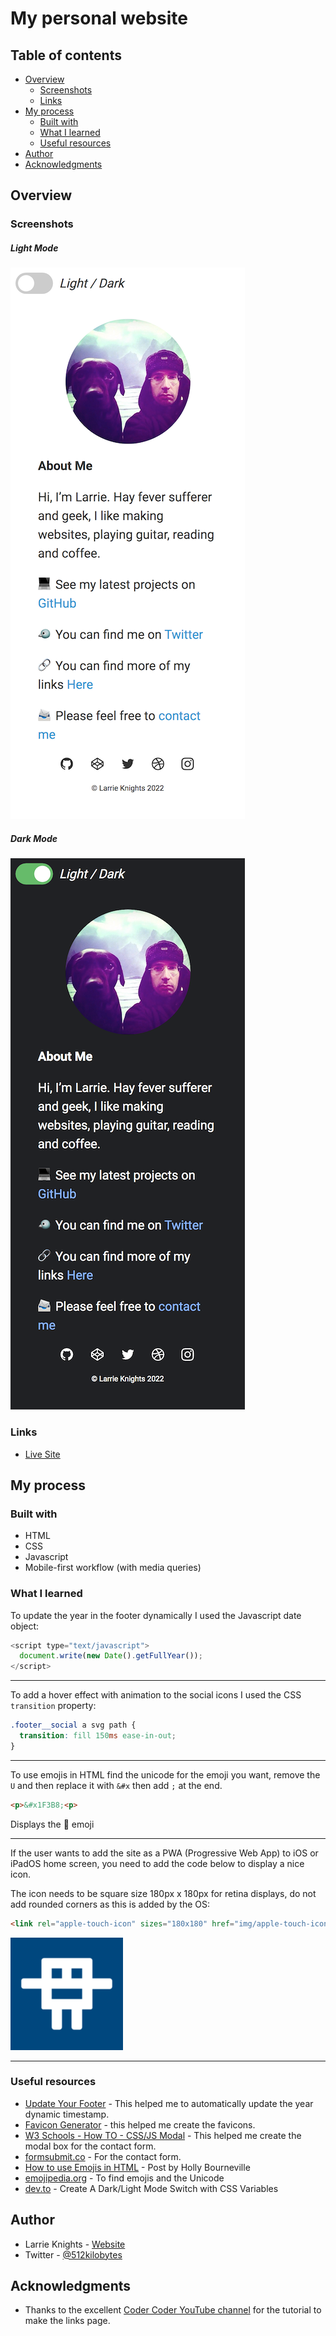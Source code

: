 # My personal website

## Table of contents

- [Overview](#overview)
  - [Screenshots](#screenshots)
  - [Links](#links)
- [My process](#my-process)
  - [Built with](#built-with)
  - [What I learned](#what-i-learned)
  - [Useful resources](#useful-resources)
- [Author](#author)
- [Acknowledgments](#acknowledgments)

## Overview

### Screenshots

##### Light Mode
![](screenshot-light.png)

##### Dark Mode
![](screenshot-dark.png)

### Links

- [Live Site](https://larrieknights.com)

## My process

### Built with

- HTML
- CSS
- Javascript
- Mobile-first workflow (with media queries)

### What I learned

To update the year in the footer dynamically I used the Javascript date object: 

```javascript
<script type="text/javascript">
  document.write(new Date().getFullYear());
</script>
```

---

To add a hover effect with animation to the social icons I used the CSS `transition` property:

```css
.footer__social a svg path {
  transition: fill 150ms ease-in-out;
}
```

---

To use emojis in HTML find the unicode for the emoji you want, remove the `U` and then replace it with `&#x` then add `;` at the end.

```html
<p>&#x1F3B8;<p>
```

Displays the :guitar: emoji

---

If the user wants to add the site as a PWA (Progressive Web App) to iOS or iPadOS home screen, you need to add the code below to display a nice icon.

The icon needs to be square size 180px x 180px for retina displays, do not add rounded corners as this is added by the OS:

```html
<link rel="apple-touch-icon" sizes="180x180" href="img/apple-touch-icon.png">
```
![](img/apple-touch-icon.png)

---

### Useful resources

- [Update Your Footer](https://updateyourfooter.com/) - This helped me to automatically update the year dynamic timestamp.
- [Favicon Generator](https://realfavicongenerator.net/) - this helped me create the favicons. 
- [W3 Schools - How TO - CSS/JS Modal](https://www.w3schools.com/howto/howto_css_modals.asp) - This helped me create the modal box for the contact form.
- [formsubmit.co](https://formsubmit.co/) - For the contact form.
- [How to use Emojis in HTML](https://hollybourneville.medium.com/how-to-use-emojis-in-html-b3c671e21b92) - Post by Holly Bourneville 
- [emojipedia.org](https://emojipedia.org/) - To find emojis and the Unicode
- [dev.to](https://dev.to/ananyaneogi/create-a-dark-light-mode-switch-with-css-variables-34l8) - Create A Dark/Light Mode Switch with CSS Variables

## Author

- Larrie Knights - [Website](https://larrieknights.com)
- Twitter - [@512kilobytes](https://www.twitter.com/512kilobytes)

## Acknowledgments

- Thanks to the excellent [Coder Coder YouTube channel](https://www.youtube.com/c/TheCoderCoder) for the tutorial to make the links page.
